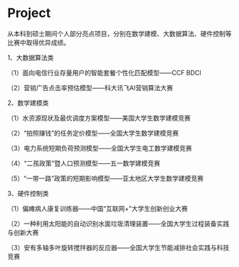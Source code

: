 # Project
从本科到硕士期间个人部分亮点项目，分别在数学建模、大数据算法、硬件控制等比赛中取得优异成绩。

1、大数据算法类

（1）面向电信行业存量用户的智能套餐个性化匹配模型——CCF BDCI

（2）营销广告点击率预估模型——科大讯飞AI营销算法大赛

2、数学建模类

（1）水资源现状及最优调度方案模型——美国大学生数学建模竞赛

（2）“拍照赚钱”的任务定价模型——全国大学生数学建模竞赛

（3）电力系统短期负荷预测模型——全国大学生电工数学建模竞赛

（4）“二孩政策”暨人口预测模型——五一数学建模竞赛

（5）“一带一路”政策的短期影响模型——亚太地区大学生数学建模竞赛

3、硬件控制类

（1）偏瘫病人康复训练器——中国“互联网+”大学生创新创业大赛

（2）一种利用太阳能的自动识别水面垃圾清理装置——全国大学生过程装备实践与创新大赛

（3）安有多轴多叶旋转搅拌器的反应器——全国大学生节能减排社会实践与科技竞赛

